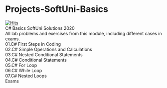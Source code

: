 # Projects-SoftUni-Basics
[![Hits](https://hits.seeyoufarm.com/api/count/incr/badge.svg?url=https%3A%2F%2Fgithub.com%2Fvebili%2FProjects-SoftUni-CSharp-Basics&count_bg=%2379C83D&title_bg=%23555555&icon=github.svg&icon_color=%23E7E7E7&title=Visitor+hits&edge_flat=false)](https://hits.seeyoufarm.com)<br/>
C# Basics SoftUni Solutions 2020<br>
All lab problems and exercises from this module, including different cases in exams. <br>
01.C# First Steps in Coding<br>
02.C# Simple Operations and Calculations<br>
03.C# Nested Conditional Statements<br>
04.C# Conditional Statements<br>
05.C# For Loop<br>
06.C# While Loop<br>
07.C# Nested Loops<br>
Exams
